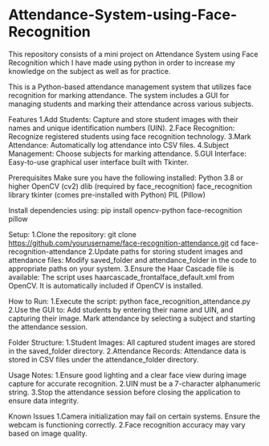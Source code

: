 # Attendance-System-using-Face-Recognition
This repository consists of a mini project on Attendance System using Face Recognition which I have made using python in order to increase my knowledge on the subject as well as for practice.

This is a Python-based attendance management system that utilizes face recognition for marking attendance. The system includes a GUI for managing students and marking their attendance across various subjects.

Features
1.Add Students: Capture and store student images with their names and unique identification numbers (UIN).
2.Face Recognition: Recognize registered students using face recognition technology.
3.Mark Attendance: Automatically log attendance into CSV files.
4.Subject Management: Choose subjects for marking attendance.
5.GUI Interface: Easy-to-use graphical user interface built with Tkinter.

Prerequisites
Make sure you have the following installed:
Python 3.8 or higher
OpenCV (cv2)
dlib (required by face_recognition)
face_recognition library
tkinter (comes pre-installed with Python)
PIL (Pillow)

Install dependencies using:
pip install opencv-python face-recognition pillow

Setup:
1.Clone the repository:
git clone https://github.com/yourusername/face-recognition-attendance.git
cd face-recognition-attendance
2.Update paths for storing student images and attendance files:
Modify saved_folder and attendance_folder in the code to appropriate paths on your system.
3.Ensure the Haar Cascade file is available:
The script uses haarcascade_frontalface_default.xml from OpenCV. It is automatically included if OpenCV is installed.

How to Run:
1.Execute the script:
python face_recognition_attendance.py
2.Use the GUI to:
Add students by entering their name and UIN, and capturing their image.
Mark attendance by selecting a subject and starting the attendance session.

Folder Structure:
1.Student Images: All captured student images are stored in the saved_folder directory.
2.Attendance Records: Attendance data is stored in CSV files under the attendance_folder directory.

Usage Notes:
1.Ensure good lighting and a clear face view during image capture for accurate recognition.
2.UIN must be a 7-character alphanumeric string.
3.Stop the attendance session before closing the application to ensure data integrity.

Known Issues
1.Camera initialization may fail on certain systems. Ensure the webcam is functioning correctly.
2.Face recognition accuracy may vary based on image quality.
